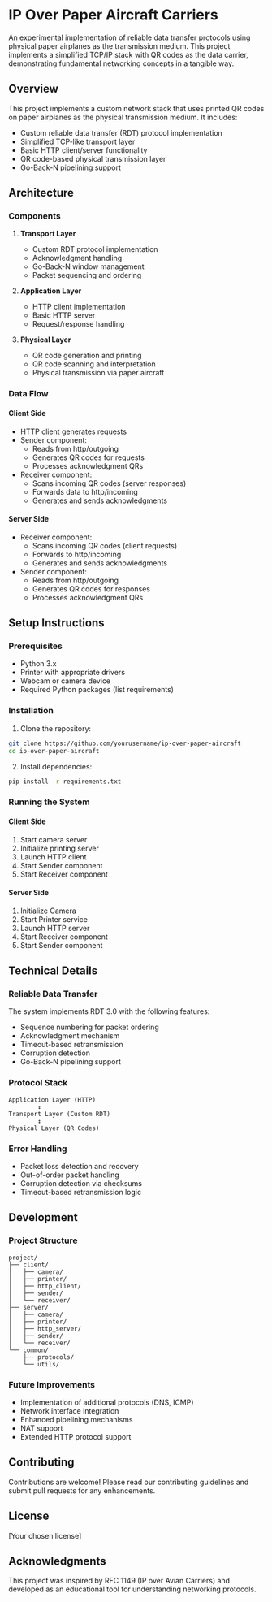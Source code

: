 # IP Over Paper Aircraft Carriers

An experimental implementation of reliable data transfer protocols using physical paper airplanes as the transmission medium. This project implements a simplified TCP/IP stack with QR codes as the data carrier, demonstrating fundamental networking concepts in a tangible way.

## Overview

This project implements a custom network stack that uses printed QR codes on paper airplanes as the physical transmission medium. It includes:

- Custom reliable data transfer (RDT) protocol implementation
- Simplified TCP-like transport layer
- Basic HTTP client/server functionality
- QR code-based physical transmission layer
- Go-Back-N pipelining support

## Architecture

### Components

1. **Transport Layer**
   - Custom RDT protocol implementation
   - Acknowledgment handling
   - Go-Back-N window management
   - Packet sequencing and ordering

2. **Application Layer**
   - HTTP client implementation
   - Basic HTTP server
   - Request/response handling

3. **Physical Layer**
   - QR code generation and printing
   - QR code scanning and interpretation
   - Physical transmission via paper aircraft

### Data Flow

#### Client Side
- HTTP client generates requests
- Sender component:
  - Reads from http/outgoing
  - Generates QR codes for requests
  - Processes acknowledgment QRs
- Receiver component:
  - Scans incoming QR codes (server responses)
  - Forwards data to http/incoming
  - Generates and sends acknowledgments

#### Server Side
- Receiver component:
  - Scans incoming QR codes (client requests)
  - Forwards to http/incoming
  - Generates and sends acknowledgments
- Sender component:
  - Reads from http/outgoing
  - Generates QR codes for responses
  - Processes acknowledgment QRs

## Setup Instructions

### Prerequisites
- Python 3.x
- Printer with appropriate drivers
- Webcam or camera device
- Required Python packages (list requirements)

### Installation

1. Clone the repository:
```bash
git clone https://github.com/yourusername/ip-over-paper-aircraft
cd ip-over-paper-aircraft
```

2. Install dependencies:
```bash
pip install -r requirements.txt
```

### Running the System

#### Client Side
1. Start camera server
2. Initialize printing server
3. Launch HTTP client
4. Start Sender component
5. Start Receiver component

#### Server Side
1. Initialize Camera
2. Start Printer service
3. Launch HTTP server
4. Start Receiver component
5. Start Sender component

## Technical Details

### Reliable Data Transfer
The system implements RDT 3.0 with the following features:
- Sequence numbering for packet ordering
- Acknowledgment mechanism
- Timeout-based retransmission
- Corruption detection
- Go-Back-N pipelining support

### Protocol Stack
```
Application Layer (HTTP)
        ↕
Transport Layer (Custom RDT)
        ↕
Physical Layer (QR Codes)
```

### Error Handling
- Packet loss detection and recovery
- Out-of-order packet handling
- Corruption detection via checksums
- Timeout-based retransmission logic

## Development

### Project Structure
```
project/
├── client/
│   ├── camera/
│   ├── printer/
│   ├── http_client/
│   ├── sender/
│   └── receiver/
├── server/
│   ├── camera/
│   ├── printer/
│   ├── http_server/
│   ├── sender/
│   └── receiver/
└── common/
    ├── protocols/
    └── utils/
```

### Future Improvements
- Implementation of additional protocols (DNS, ICMP)
- Network interface integration
- Enhanced pipelining mechanisms
- NAT support
- Extended HTTP protocol support

## Contributing

Contributions are welcome! Please read our contributing guidelines and submit pull requests for any enhancements.

## License

[Your chosen license]

## Acknowledgments

This project was inspired by RFC 1149 (IP over Avian Carriers) and developed as an educational tool for understanding networking protocols.
